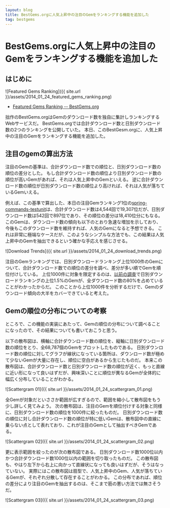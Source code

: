 ```yaml
---
layout: blog
title: BestGems.orgに人気上昇中の注目のGemをランキングする機能を追加した
tag: bestgems
---
```


# BestGems.orgに人気上昇中の注目のGemをランキングする機能を追加した

## はじめに

![Featured Gems Ranking]({{ site.url }}/assets/2014_01_24_featured_gems_ranking.png)

- [Featured Gems Ranking -- BestGems.org](http://bestgems.org/featured)

拙作のBestGems.orgはGemのダウンロード数を独自に集計しランキングするWebサービスだ。
BestGems.orgでは合計ダウンロード数と日別ダウンロード数の2つのランキングを公開していた。
本日、このBestGesm.orgに、人気上昇中の注目のGemをランキングする機能を追加した。

## 注目のgemの算出方法

注目のGemの基準は、合計ダウンロード数での順位と、日別ダウンロード数の順位の差分とした。
もし合計ダウンロード数の順位より日別ダウンロード数の順位が高いGemがあれば、それは人気上昇中のGemといえる。
逆に合計ダウンロード数の順位が日別ダウンロード数の順位より高ければ、それは人気が落ちているGemいえる。

例えば、この基準で算出した、本日の注目Gemランキング1位の[spring-commands-testunit](http://bestgems.org/gems/spring-commands-testunit)は、合計ダウンロード数は4,544回で19,307位だが、日別ダウンロード数は542回で897位であり、その順位の差分は18,410位分にもなる。
このGemは、ダウンロード数の傾向も以下のとおり急速な増加を示しており、今後もこのダウンロード数を維持すれば、人気のGemになると予想できる。
これは非常に極端なケースだが、このようなシンプルな方法でも、この結果は人気上昇中のGemを抽出できるという確かな手応えを感じさせる。

![Download Trends]({{ site.url }}/assets/2014_01_24_download_trends.png)

注目のGemランキングでは、日別ダウンロードランキング上位1000件のGemについて、合計ダウンロード数での順位の差分を調べ、差分が多い順でGemを順位付けしている。
上位1000件に対象を限定するのは、[以前の調査](http://www.xmisao.com/2013/09/05/rubygems-statistics.html)で日別ダウンロードランキングの上位1.5%のGemが、全ダウンロード数の80%を占めていることがわかったからだ。
このことから上位1000件を分析するだけで、Gemのダウンロード傾向の大半をカバーできていると考えた。

## Gemの順位の分布についての考察

ところで、この機能の実装にあたって、Gemの順位の分布について調べることになったので、その結果についても書いておこうと思う。

以下の散布図は、横軸に合計ダウンロード数の順位を、縦軸に日別ダウンロード数の順位をとり、全68,787個のGemをプロットしたものである。
日別ダウンロード数の順位に対してグラフが線状になっている箇所は、ダウンロード数が極めて少ないGemが大量に存在し、順位に空白があるから生じたものだ。
本来この散布図は、合計ダウンロード数と日別ダウンロード数の順位が近く、もっと直線に近い形になって良いはずだが、興味深いことに順位が異なるGemが全体的に幅広く分布していることがわかる。

![Scattergram 01]({{ site.url }}/assets/2014_01_24_scattergram_01.png)

全Gemが対象だといささか範囲が広すぎるので、範囲を縮小して散布図をもう少し詳しく見てみよう。
次の散布図は、注目のGemを順位付けする対象と同様に、日別ダウンロード数の順位を1000件に絞ったものだ。
日別ダウンロード数の順位に対し合計ダウンロード数の順位が特に低いGemは、散布図中の直線に乗らない点として表れており、これが注目のGemとして抽出すべきGemである。

![Scattergram 02]({{ site.url }}/assets/2014_01_24_scattergram_02.png)

更に表示範囲を絞ったのが次の散布図である。
日別ダウンロード数1000位以内かつ合計ダウンロード数1000位以内の範囲を切り取ったものだ。
この散布図も、やはり左下から右上に向かって直線状になっても良いはずだが、そうはなっていない。
実際にはこの散布図は扇型で、人気上昇中のGem、人気が落ちているGemが、それぞれ分散して存在することがわかる。
この分布であれば、順位の差分により注目のGemを抽出するのは、そこまで筋の悪い方法では無さそうだ。

![Scattergram 03]({{ site.url }}/assets/2014_01_24_scattergram_03.png)
